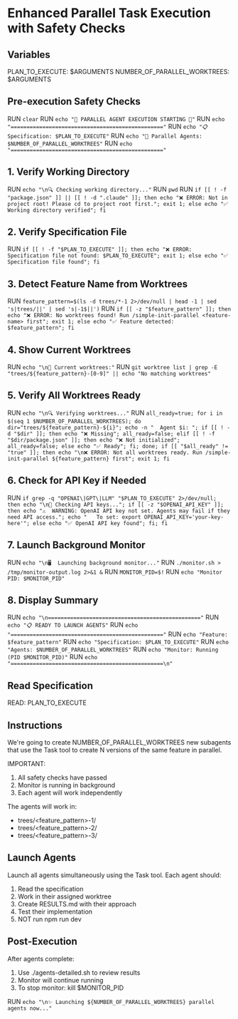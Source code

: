 # Enhanced Parallel Task Execution with Safety Checks

## Variables
PLAN_TO_EXECUTE: $ARGUMENTS
NUMBER_OF_PARALLEL_WORKTREES: $ARGUMENTS

## Pre-execution Safety Checks
RUN `clear`
RUN `echo "🚀 PARALLEL AGENT EXECUTION STARTING 🚀"`
RUN `echo "================================================"`
RUN `echo "📋 Specification: $PLAN_TO_EXECUTE"`
RUN `echo "🔢 Parallel Agents: $NUMBER_OF_PARALLEL_WORKTREES"`
RUN `echo "================================================"`

## 1. Verify Working Directory
RUN `echo "\n🔍 Checking working directory..."`
RUN `pwd`
RUN `if [[ ! -f "package.json" ]] || [[ ! -d ".claude" ]]; then echo "❌ ERROR: Not in project root! Please cd to project root first."; exit 1; else echo "✅ Working directory verified"; fi`

## 2. Verify Specification File
RUN `if [[ ! -f "$PLAN_TO_EXECUTE" ]]; then echo "❌ ERROR: Specification file not found: $PLAN_TO_EXECUTE"; exit 1; else echo "✅ Specification file found"; fi`

## 3. Detect Feature Name from Worktrees
RUN `feature_pattern=$(ls -d trees/*-1 2>/dev/null | head -1 | sed 's|trees/||' | sed 's|-1$||')`
RUN `if [[ -z "$feature_pattern" ]]; then echo "❌ ERROR: No worktrees found! Run /simple-init-parallel <feature-name> first"; exit 1; else echo "✅ Feature detected: $feature_pattern"; fi`

## 4. Show Current Worktrees
RUN `echo "\n📁 Current worktrees:"`
RUN `git worktree list | grep -E "trees/${feature_pattern}-[0-9]" || echo "No matching worktrees"`

## 5. Verify All Worktrees Ready
RUN `echo "\n🔍 Verifying worktrees..."`
RUN `all_ready=true; for i in $(seq 1 $NUMBER_OF_PARALLEL_WORKTREES); do dir="trees/${feature_pattern}-${i}"; echo -n "  Agent $i: "; if [[ ! -d "$dir" ]]; then echo "❌ Missing"; all_ready=false; elif [[ ! -f "$dir/package.json" ]]; then echo "❌ Not initialized"; all_ready=false; else echo "✅ Ready"; fi; done; if [[ "$all_ready" != "true" ]]; then echo "\n❌ ERROR: Not all worktrees ready. Run /simple-init-parallel ${feature_pattern} first"; exit 1; fi`

## 6. Check for API Key if Needed
RUN `if grep -q "OPENAI\|GPT\|LLM" "$PLAN_TO_EXECUTE" 2>/dev/null; then echo "\n🔑 Checking API keys..."; if [[ -z "$OPENAI_API_KEY" ]]; then echo "⚠️  WARNING: OpenAI API key not set. Agents may fail if they need API access."; echo "   To set: export OPENAI_API_KEY='your-key-here'"; else echo "✅ OpenAI API key found"; fi; fi`

## 7. Launch Background Monitor
RUN `echo "\n🖥️  Launching background monitor..."`
RUN `./monitor.sh > /tmp/monitor-output.log 2>&1 &`
RUN `MONITOR_PID=$!`
RUN `echo "Monitor PID: $MONITOR_PID"`

## 8. Display Summary
RUN `echo "\n================================================"`
RUN `echo "📋 READY TO LAUNCH AGENTS"`
RUN `echo "================================================"`
RUN `echo "Feature: $feature_pattern"`
RUN `echo "Specification: $PLAN_TO_EXECUTE"`
RUN `echo "Agents: $NUMBER_OF_PARALLEL_WORKTREES"`
RUN `echo "Monitor: Running (PID $MONITOR_PID)"`
RUN `echo "================================================\n"`

## Read Specification
READ: PLAN_TO_EXECUTE

## Instructions

We're going to create NUMBER_OF_PARALLEL_WORKTREES new subagents that use the Task tool to create N versions of the same feature in parallel.

IMPORTANT: 
1. All safety checks have passed
2. Monitor is running in background
3. Each agent will work independently

The agents will work in:
- trees/<feature_pattern>-1/
- trees/<feature_pattern>-2/
- trees/<feature_pattern>-3/

## Launch Agents

Launch all agents simultaneously using the Task tool. Each agent should:
1. Read the specification
2. Work in their assigned worktree
3. Create RESULTS.md with their approach
4. Test their implementation
5. NOT run npm run dev

## Post-Execution

After agents complete:
1. Use ./agents-detailed.sh to review results
2. Monitor will continue running
3. To stop monitor: kill $MONITOR_PID

RUN `echo "\n✨ Launching ${NUMBER_OF_PARALLEL_WORKTREES} parallel agents now..."`